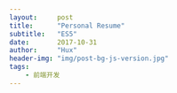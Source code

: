 ```yaml
---
layout:     post
title:      "Personal Resume"
subtitle:   "ES5"
date:       2017-10-31
author:     "Hux"
header-img: "img/post-bg-js-version.jpg"
tags:
    - 前端开发
---
```

<!DOCTYPE html>
<html>
<head>
    <meta charset="UTF-8">
    <title>DIYgod的简历</title>
    <meta name="description" content="">
    <meta name="keywords" content="前端,工作,简历">
    <link rel="shortcut icon" href="favicon.ico">
    <link rel="stylesheet" href="dist/css/style.min.css">
    <link rel="stylesheet" href="dist/css/fontello.min.css">
    <link rel="stylesheet" href="lib/zoom.css">
    <script>
        (function(i,s,o,g,r,a,m){i['GoogleAnalyticsObject']=r;i[r]=i[r]||function(){
                    (i[r].q=i[r].q||[]).push(arguments)},i[r].l=1*new Date();a=s.createElement(o),
                m=s.getElementsByTagName(o)[0];a.async=1;a.src=g;m.parentNode.insertBefore(a,m)
        })(window,document,'script','//www.google-analytics.com/analytics.js','ga');

        ga('create', 'UA-48084758-4', 'auto');
        ga('send', 'pageview');

    </script>
</head>
<body>
    <div class="container">
        <div class="sidebar">
            <div class="title">
                <!--<img src="https://diygod.b0.upaiyun.com/resume-head.png" data-action="zoom">-->
                <h1>李 昂</h1>
            </div>
            <ul class="side-info">
                <li class="someRight">
                    <dt><i class="icon-bookmark"></i>Contact. 联系方式</dt>
                    <dd><i class="icon-phone-1"></i>电话: 15123009609</dd>
                    <dd><i class="icon-mail-alt"></i>邮箱: <a href="mailto:549580311@qq.com" target="_blank">549580311@qq.com</a></dd>
                    <!--<dd><i class="icon-wechat"></i>微信: </dd>-->
                    <dd><i class="icon-qq"></i>QQ: <a href="http://wpa.qq.com/msgrd?v=3&uin=549580311&site=qq&menu=yes" target="_blank">549580311</a></dd>
                </li>
                <li class="someRight">
                    <dt><i class="icon-bookmark"></i>Application. 应聘岗位</dt>
                    <dd>前端工程师</dd>
                </li>
            </ul>
            <!--<div class="note">-->
                <!--<p>对技术本身有朴素的热爱也有专研的执着。</p>-->
                <!--<p>性格开朗、随和、积极，在工作上能和同事相互协助领导关系融洽，对待工作任务有高度的责任心。</p>-->
                <!--<p>前端领域是一个技术迭代极快，新技术新框架层出不穷的科技领域，非有极客精神的CODER才能在这一领域存活并成长。</p>-->
                <!--<p>本人有很强的自驱力，英文能力过硬，接触新技术有研读跟踪国外最新技术框架文档的狼性思维习惯。</p>-->
                <!--<p>目前正在寻找前端工程师岗位的工作机会，并希望以极大的工作热情和拼劲儿投入到工作中为所在公司的发展献上绵薄之力也和公司共同成长。</p>-->
            <!--</div>-->
        </div>
        <div class="main">
            <ul class="main-info">
                <li class="someRight">
                    <dt><i class="icon-bookmark"></i>Basic info. 基本信息</dt>
                    <dd><strong>个人信息:</strong> <span>李昂 / 男</span></dd>
                    <dd><strong>毕业院校:</strong> <span>北京语言大学（国家教育部直属一本院校 高中由市直属中学重庆一外保送就读）</span></dd>
                    <dd><strong>年龄:</strong> <span>27</span></dd>
                    <!--<dd><strong>GitHub:</strong> <a href="https://www.github.com/doudoumao1031" target="_blank">www.github.com/doudoumao1031</a>-->
                    <dd><strong>个人技术博客:</strong> <a href="https://doudoumao1031.github.io" target="_blank">doudoumao1031.github.io</a>
                    </dd>
                </li>
                <li>
                    <dt><i class="icon-bookmark"></i>Skill. 个人简介</dt>
                    <!--<h3>自我陈述</h3>-->
                    <ul class="exp">
                        <li>
                            <div class="circle"></div>
                            <h4>自我陈述</h4>
                            <p>本人有很强的自驱力，对担负的任务有高度的责任心，工作热情高涨，工作主动、积极，有拼劲。</p>
                            <p>自信，开朗，沟通能力强，能与同事融洽相处，相互积极配合，团队协作好。</p>
                            <p>本人极具进取精神， 英文功底扎实，有研读跟踪国外最新技术框架文档，跟踪技术热点的思维习惯。对技术本身有朴素的热爱，有执著的钻研精神。</p>
                            <p>前端领域是一个技术迭代极快，新技术、新框架层出不穷的编程细分领域，一定要有极客精神的CODER才能在这一领域存活、成长，我坚信自己的实力和进取精神，能成为一个优秀的前端工程师。</p>
                            <p>我目前正在寻找前端工程师的工作岗位，希望以自己坚实的能力、极大的工作热情和充沛的拼劲儿投入到工作中，为公司的发展献上绵薄之力，与公司共同成长。</p>
                        </li>
                    </ul>
                </li>
                <li>
                    <dt><i class="icon-bookmark"></i>Experience. 项目经验</dt>
                    <!--<h3>自我陈述</h3>-->
                    <ul class="exp">
                        <li>
                            <div class="circle"></div>
                            <h4>西南大学党政办公室内部OA系统升级项目（2016.4）</h4>
                            <p><strong>基本描述：</strong></p>
                            <p>个人于项目后期，运维交付阶段参与该项目。当时该项目发生ORACLE数据库在高并发状态下性能骤降，间断性宕机，导致西南大学官网首页信息栏无法正常加载、显示等状况，急需解决。</p>
                            <p>我和项目经理，进驻西南大学信管办公室现场，
                                和校方相关人员协调，进行技术讨论，分析原因，提出解决方案，叁与现场轮班监控，
                                处理突发性状况，成功地解决了问题。最后，该项目经第三方测评，圆满交付。
                                我公司的专业能力、专注精神、高效执行力受到了校方高度评价。</p>
                            <p><strong>亮点：</strong></p>
                            <p>我个人，在项目进行过程中表现出很强的主动性、高度的责任心、
                                较好的技术攻关能力，通过仔细查看技术白皮书，多方查找资料，
                                进行深入的分析论证，最终确认了ORACLE数据库的BUG原因，给出了正确的解决方案。  </p>
                        </li>
                        <li>
                            <div class="circle"></div>
                            <h4>永川区政府“智慧永川协同办公平台”项目（一期、二期）（2016.6-至今）</h4>
                            <p><strong>基本描述：</strong></p>
                            <p>我全程参与该项目，包括前期客户关系协调，竞争对手了解、分析，项目调研，
                                项目招投标，OA项目实施，数据库迁移，平台搭建，业务逻辑构建、实施等。

                                由于参与了项目的各个环节，担负多个角色，极大地锻炼了个人的技术能力、
                                统筹规划能力、协调沟通能力、执行能力。</p>
                            <p><strong>亮点：</strong></p>
                            <p>技术上，本人承担了该项目的全部前端二次开发工作，包括基于CSS/jQuery的动画实现、
                                基于Bootstrap的界面优化、基于Echarts的数据可视化，
                                后台业务逻辑实现等</p>
                        </li>
                        <li>
                            <div class="circle"></div>
                            <h4>永川区政府“智慧永川协同办公平台”项目智能会议系统（2017.3-至今）</h4>
                            <p><strong>个人职能：</strong></p>
                            <p>我参与该项目产品方案研讨、编制，产品术选型，前期厂家联络，
                                二次开发方案分析、制定，构建开放技术接口，完成产品对接等环节。</p>
                            <p><strong>亮点：</strong></p>
                            <p>承担了该项目前端的二次开发工作。我根据政务系统的特点，通过充分的需求调研，严密的技术分析、论证，确定了简洁、大气、易操作的交互设计方案。充分利用厂家的开放接口和相关最新技术，对原有会议系统的前端呈现做出了大幅优化，
                                增加了政府工作时间表、内部单位联络簿、中国红新等元素，取得了很好的效果。</p>
                        </li>
                    </ul>
                </li>
                <li>
                    <dt><i class="icon-bookmark"></i>Skill. 个人技能点</dt>
                    <h3>前端</h3>
                    <ul class="exp">
                        <li>
                            <div class="circle"></div>
                            <h4>HTML / HTML5</h4>
                            <div class="pro"></div>
                            <p>能够编写语义化的 HTML，模块化的 CSS，完成较复杂的布局</p>
                            <p>掌握基于HTML5的音频视频，canvas画布以及web存储技术</p>
                        </li>
                        <li>
                            <div class="circle"></div>
                            <h4>CSS / CSS3</h4>
                            <div class="pro"></div>
                            <p>能够编写模块化的 CSS，完成较复杂的页面效果以及重构</p>
                            <p>掌握基于CSS3相关API以及2D/3D动画以及特效</p>
                        </li>
                        <li>
                            <h4>Sass / Compass</h4>
                            <p>熟练使用Sass以及Sass之上的再封装Compass等CSS/CSS3预处理和模块化工具</p>
                            <p>并以此对代码进行高效健壮的规范化开发</p>
                        </li>
                        <li>
                            <div class="circle"></div>
                            <h4>JavaScript</h4>
                            <p>熟悉原生 Javascript，对闭包，原型链等原理有一定的理解</p>
                            <p>能运用模块化、面向对象的方式编程</p>
                        </li>
                        <li>
                            <div class="circle"></div>
                            <h4>工程自动化</h4>
                            <p>熟悉 Webpack,Gulp,Grunt 等前端自动化工具</p>
                            <p>了解前端安全、性能优化方面的一些知识</p>
                            <!--<p>有 HTML5 音乐播放器（<a href="https://github.com/DIYgod/APlayer" target="_blank">APlayer</a>）、视频播放器（<a href="https://github.com/DIYgod/DPlayer" target="_blank">DPlayer</a>）开发经验</p>-->
                        </li>
                        <li>
                            <div class="circle"></div>
                            <h4>UI框架,插件</h4>
                            <p>在实际开发过程中接触过但不限于包括 Bootstrap，jQuery，jekyll, markdown, FullCalendar，Font Awesome， E-Charts， jQuery Validation Plugin，C3 charts，Nice scroll， Auto resize textarea在内的相关技术框架/插件</p>
                            <p>能运用模块化、面向对象的方式编程</p>
                        </li>
                    </ul>
                    <h3>后端</h3>
                    <ul class="exp">
                        <li>
                            <div class="circle"></div>
                            <h4>java</h4>
                            <p>了解 java 的开发，使用 MySQL 做数据存储和基于SpringMVC的JavaEE业务架构</p>
                        </li>
                    </ul>
                </li>
                <li>
                    <dt><i class="icon-bookmark"></i>Experience. 个人作品与工作经验</dt>
                    <h3>个人作品</h3>
                    <ul class="exp">
                        <!--<li>-->
                            <!--<div class="circle"></div>-->
                            <!--<h4>-->
                                <!--<span>基于HTML5的简单静态页面</span>-->
                                <!--<a href="https://github.com/DIYgod/APlayer" target="_blank"><i class="icon-link"></i>源代码</a>-->
                                <!--<a href="https://aplayer.js.org/" target="_blank"><i class="icon-link"></i>Demo</a>-->
                                <!--<iframe src="https://ghbtns.com/github-btn.html?user=DIYgod&repo=APlayer&type=star&count=true" frameborder="0" scrolling="0" width="170px" height="20px"></iframe>-->
                            <!--</h4>-->
                            <!--<p>炒鸡好看的 HTML5 音乐播放器，支持歌词、播放列表、播放模式（循环播放、随机播放等），兼容现代浏览器和移动端，API 丰富、可扩展性强，Typecho、Hexo、WordPress 平台插件支持</p>-->
                            <!--<p>曾进入 <a href="https://github.com/trending" target="_blank">GitHub 热门榜单（GitHub Trending repositories）</a>第八名，Star 数 1.4k+，npm 下载量 17k+</p>-->
                            <!--<p>原生 js 编写，无任何依赖，使用 webpack 和 sass 构建</p>-->
                            <!--<img src="img/mianbao.JPG" data-action="zoom" width="300px">-->
                        <!--</li>-->
                        <li>
                            <div class="circle"></div>
                            <h4>
                                <span>基于HTML5/jQuery/CSS3的静态网页重构</span>
                            </h4>
                            <img src="img/psd2html1.png" data-action="zoom" width="300px">
                            <br />
                            <img src="img/nvxing.JPG" data-action="zoom" width="300px">
                            <br />
                            <img src="img/youxi.JPG" data-action="zoom" width="300px">
                        </li>
                        <li>
                            <div class="circle"></div>
                            <h4>
                                <span>基于jquery/jquery UI搭建的流体式相册</span>
                            </h4>
                            <img src="img/hslider1.jpeg" data-action="zoom" width="300px">
                            <br />
                            <img src="img/hslider2.png" data-action="zoom" width="400px">
                            <br />
                            <img src="img/hslider3.jpg" data-action="zoom" width="400px">
                            <br />
                            <img src="img/hslider4.jpg" data-action="zoom" width="400px">
                        </li>
                        <li>
                            <div class="circle"></div>
                            <h4>
                                <span>基于jquery/canvas/echarts数据可视化产品</span>

                            </h4>
                            <p>Wordpress 主题开发，内容维护，日均PV 6000+</p>
                            <img src="img/echarts1.png" data-action="zoom" width="600px">
                            <br /><br />
                            <img src="img/echarts2.png" data-action="zoom" width="500px">
                            <br /><br />
                            <img src="img/echarts3.png" data-action="zoom" width="500px">
                        </li>
                        <li>
                            <div class="circle"></div>
                            <h4>
                                基于gentallela管理后台界面
                            </h4>
                            <ul class="efe">
                                <li>
                                    <img src="img/gent1.png" data-action="zoom" width="600px">
                                    <br /><br />
                                    <img src="img/gent2.png" data-action="zoom" width="600px">
                                    <br /><br />
                                    <img src="img/gent3.png" data-action="zoom" width="600px">
                                    <br /><br />
                                    <img src="img/gent4.png" data-action="zoom" width="600px">
                                    <br /><br />
                                    <img src="img/gent5.png" data-action="zoom" width="600px">
                                    <br /><br />
                                </li>
                            </ul>
                        </li>
                    </ul>


                </li>

            </ul>
        </div>
    </div>
    <script src="lib/zoom.min.js"></script>
</body>
</html>
